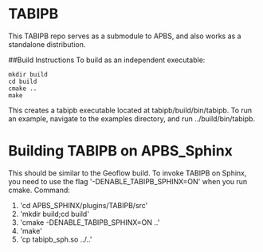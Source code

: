 # TABIPB
This TABIPB repo serves as a submodule to APBS, and also works as a standalone distribution.

##Build Instructions
To build as an independent executable:
```
mkdir build
cd build
cmake ..
make
```
This creates a tabipb executable located at tabipb/build/bin/tabipb. To run an example, navigate to the examples directory, and run ../build/bin/tabipb.

# Building TABIPB on APBS_Sphinx

This should be similar to the Geoflow build. To invoke TABIPB on Sphinx, you need to use the flag '-DENABLE_TABIPB_SPHINX=ON' when you run cmake. Command:

1. 'cd APBS_SPHINX/plugins/TABIPB/src'
2. 'mkdir build;cd build'
3. 'cmake -DENABLE_TABIPB_SPHINX=ON ..'
4. 'make'
5. 'cp tabipb_sph.so ../..'


